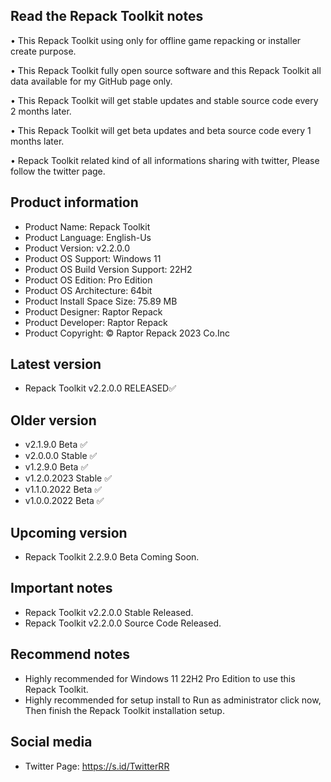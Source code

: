 Read the Repack Toolkit notes
-----------------------------

• This Repack Toolkit using only for offline game repacking or installer create purpose.

• This Repack Toolkit fully open source software and this Repack Toolkit all data available for my GitHub page only.

• This Repack Toolkit will get stable updates and stable source code every 2 months later.

• This Repack Toolkit will get beta updates and beta source code every 1 months later.

• Repack Toolkit related kind of all informations sharing with twitter, Please follow the twitter page.

Product information
-------------------
- Product Name: Repack Toolkit
- Product Language: English-Us
- Product Version: v2.2.0.0
- Product OS Support: Windows 11
- Product OS Build Version Support: 22H2
- Product OS Edition: Pro Edition
- Product OS Architecture: 64bit
- Product Install Space Size: 75.89 MB
- Product Designer: Raptor Repack
- Product Developer: Raptor Repack
- Product Copyright: © Raptor Repack 2023 Co.Inc

Latest version
--------------
- Repack Toolkit v2.2.0.0 RELEASED✅

Older version
-------------
- v2.1.9.0 Beta ✅
- v2.0.0.0 Stable ✅
- v1.2.9.0 Beta ✅
- v1.2.0.2023 Stable ✅
- v1.1.0.2022 Beta ✅
- v1.0.0.2022 Beta ✅

Upcoming version
----------------
- Repack Toolkit 2.2.9.0 Beta Coming Soon.

Important notes
---------------
- Repack Toolkit v2.2.0.0 Stable Released.
- Repack Toolkit v2.2.0.0 Source Code Released.

Recommend notes
---------------
- Highly recommended for Windows 11 22H2 Pro Edition to use this Repack Toolkit.
- Highly recommended for setup install  to Run as administrator click now, Then finish the Repack Toolkit installation setup.

Social media
------------
- Twitter Page: https://s.id/TwitterRR
